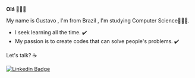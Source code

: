 **Olá 👨🏽‍💻**
  
 My name is Gustavo , I'm from Brazil , I'm studying Computer Science👨🏽‍🎓.

- I seek learning all the time. ✔️
 - My passion is to create codes that can solve people's problems. ✔️

Let's talk? ☕️


[![Linkedin Badge](https://img.shields.io/badge/-Linkedln-blue?style=flat-square&logo=Linkedin&logoColor=white&link=https://www.linkedin.com/in/Gustavo-Gomes-48402b141/)](https://www.linkedin.com/in/gustavo-gomes-2391b71a6/)



